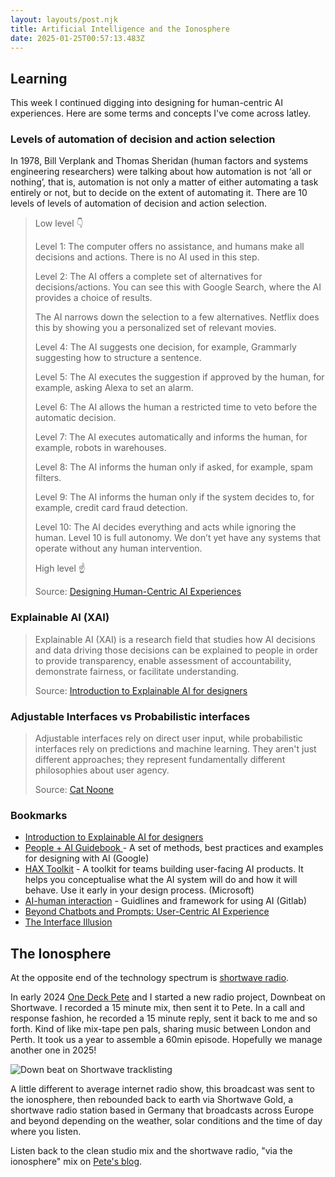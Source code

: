 ```yaml
---
layout: layouts/post.njk
title: Artificial Intelligence and the Ionosphere
date: 2025-01-25T00:57:13.483Z
---
```

## Learning

This week I continued digging into designing for human-centric AI experiences. Here are some terms and concepts I've come across latley. 

### **Levels of automation of decision and action selection**

In 1978, Bill Verplank and Thomas Sheridan (human factors and systems engineering researchers) were talking about how automation is not ‘all or nothing’, that is, automation is not only a matter of either automating a task entirely or not, but to decide on the extent of automating it. There are 10 levels of levels of automation of decision and action selection.

> Low level 👇
>
> Level 1: The computer offers no assistance, and humans make all decisions and actions. There is no AI used in this step.
>
> Level 2: The AI offers a complete set of alternatives for decisions/actions. You can see this with Google Search, where the AI provides a choice of results.
>
> The AI narrows down the selection to a few alternatives. Netflix does this by showing you a personalized set of relevant movies.
>
> Level 4: The AI suggests one decision, for example, Grammarly suggesting how to structure a sentence.
>
> Level 5: The AI executes the suggestion if approved by the human, for example, asking Alexa to set an alarm.
>
> Level 6: The AI allows the human a restricted time to veto before the automatic decision.
>
> Level 7: The AI executes automatically and informs the human, for example, robots in warehouses.
>
> Level 8: The AI informs the human only if asked, for example, spam filters.
>
> Level 9: The AI informs the human only if the system decides to, for example, credit card fraud detection.
>
> Level 10: The AI decides everything and acts while ignoring the human. Level 10 is full autonomy. We don’t yet have any systems that operate without any human intervention.
>
> High level ☝️
>
> Source: [Designing Human-Centric AI Experiences](https://www.goodreads.com/en/book/show/61514121-designing-human-centric-ai-experiences)

### **Explainable AI (XAI)**

> Explainable AI (XAI) is a research field that studies how AI decisions and data driving those decisions can be explained to people in order to provide transparency, enable assessment of accountability, demonstrate fairness, or facilitate understanding.
>
> Source: [Introduction to Explainable AI for designers](https://www.uxai.design/)

### **Adjustable Interfaces vs Probabilistic interfaces**

> Adjustable interfaces rely on direct user input, while probabilistic interfaces rely on predictions and machine learning. They aren't just different approaches; they represent fundamentally different philosophies about user agency.
>
> Source: [Cat Noone](https://imcatnoone.substack.com/p/the-interface-illusion)

### Bookmarks

* [](https://www.uxai.design/)[Introduction to Explainable AI for designers](https://www.uxai.design/)
* [People + AI Guidebook ](https://pair.withgoogle.com/guidebook)- A set of methods, best practices and examples for designing with AI (Google)
* [HAX Toolkit](https://www.microsoft.com/en-us/haxtoolkit)  - A toolkit for teams building user-facing AI products. It helps you conceptualise what the AI system will do and how it will behave. Use it early in your design process. (Microsoft)
* [AI-human interaction](https://design.gitlab.com/usability/ai-human-interaction/) - Guidlines and framework for using AI (Gitlab)
* [Beyond Chatbots and Prompts: User-Centric AI Experience](https://medium.com/@corinneschillizzi/beyond-chatbots-and-prompts-user-centric-ai-experiences-08163cf20915)
* [The Interface Illusion](https://imcatnoone.substack.com/p/the-interface-illusion)

## The Ionosphere

At the opposite end of the technology spectrum is [shortwave radio](https://en.wikipedia.org/wiki/Shortwave_radio).

In early 2024 [](https://www.instagram.com/peteonedeck/)[One Deck Pete](https://www.instagram.com/peteonedeck/) and I started a new radio project, Downbeat on Shortwave. I recorded a 15 minute mix, then sent it to Pete. In a call and response fashion, he recorded a 15 minute reply, sent it back to me and so forth. Kind of like mix-tape pen pals, sharing music between London and Perth. It took us a year to assemble a 60min episode. Hopefully we manage another one in 2025!

![Down beat on Shortwave tracklisting](/images/downbeat-on-shortwave3_tracklistings-2.jpg "Track listing for our first mix. ")

A little different to average internet radio show, this broadcast was sent to the ionosphere, then rebounded back to earth via Shortwave Gold, a shortwave radio station based in Germany that broadcasts across Europe and beyond depending on the weather, solar conditions and the time of day where you listen.

Listen back to the clean studio mix and the shortwave radio, "via the ionosphere" mix on [Pete's blog](https://weedsuptomeknees.uk/2025/01/23/limited-copies-come-with-an-extra-via-the-ionosphere-mix/).